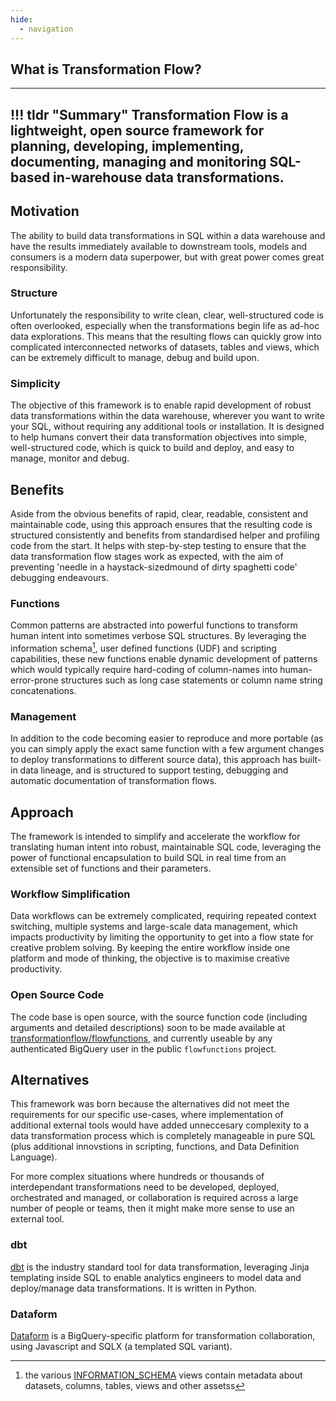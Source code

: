 ```yaml
---
hide:
  - navigation
---
```

## What is Transformation Flow?
---
!!! tldr "Summary"
    Transformation Flow is a lightweight, open source framework for planning, developing, implementing, documenting, managing and monitoring SQL-based in-warehouse data transformations.  
---

## Motivation
The ability to build data transformations in SQL within a data warehouse and have the results immediately available to downstream tools, models and consumers is a modern data superpower, but with great power comes great responsibility.  

### Structure
Unfortunately the responsibility to write clean, clear, well-structured code is often overlooked, especially when the transformations begin life as ad-hoc data explorations.  This means that the resulting flows can quickly grow into complicated interconnected networks of datasets, tables and views, which can be extremely difficult to manage, debug and build upon.

### Simplicity
The objective of this framework is to enable rapid development of robust data transformations within the data warehouse, wherever you want to write your SQL, without requiring any additional tools or installation. It is designed to help humans convert their data transformation objectives into simple, well-structured code, which is quick to build and deploy, and easy to manage, monitor and debug.

## Benefits
Aside from the obvious benefits of rapid, clear, readable, consistent and maintainable code, using this approach ensures that the resulting code is structured consistently and benefits from standardised helper and profiling code from the start.  It helps with step-by-step testing to ensure that the data transformation flow stages work as expected, with the aim of preventing 'needle in a haystack-sizedmound of dirty spaghetti code' debugging endeavours.

### Functions
Common patterns are abstracted into powerful functions to transform human intent into sometimes verbose SQL structures.  By leveraging the information schema[^1], user defined functions (UDF) and scripting capabilities, these new functions enable dynamic development of patterns which would typically require hard-coding of column-names into human-error-prone structures such as long case statements or column name string concatenations.

### Management
In addition to the code becoming easier to reproduce and more portable (as you can simply apply the exact same function with a few argument changes to deploy transformations to different source data), this approach has built-in data lineage, and is structured to support testing, debugging and automatic documentation of transformation flows.

## Approach
The framework is intended to simplify and accelerate the workflow for translating human intent into robust, maintainable SQL code, leveraging the power of functional encapsulation to build SQL in real time from an extensible set of functions and their parameters.

### Workflow Simplification
Data workflows can be extremely complicated, requiring repeated context switching, multiple systems and large-scale data management, which impacts productivity by limiting the opportunity to get into a flow state for creative problem solving.  By keeping the entire workflow inside one platform and mode of thinking, the objective is to maximise creative productivity.

### Open Source Code
The code base is open source, with the source function code (including arguments and detailed descriptions) soon to be made available at [transformationflow/flowfunctions](https://github.com/transformationflow/flowfunctions), and currently useable by any authenticated BigQuery user in the public `flowfunctions` project.

## Alternatives
This framework was born because the alternatives did not meet the requirements for our specific use-cases, where implementation of additional external tools would have added unneccesary complexity to a data transformation process which is completely manageable in pure SQL (plus additional innovstions in scripting, functions, and Data Definition Language).

For more complex situations where hundreds or thousands of interdependant transformations need to be developed, deployed, orchestrated and managed, or collaboration is required across a large number of people or teams, then it might make more sense to use an external tool.

### dbt
[dbt](https://www.getdbt.com/) is the industry standard tool for data transformation, leveraging Jinja templating inside SQL to enable analytics engineers to model data and deploy/manage data transformations.  It is written in Python.

### Dataform
[Dataform](https://dataform.co/) is a BigQuery-specific platform for transformation collaboration, using Javascript and SQLX (a templated SQL variant).


[^1]: the various [INFORMATION_SCHEMA](https://cloud.google.com/bigquery/docs/information-schema-intro) views contain metadata about datasets, columns, tables, views and other assetss
